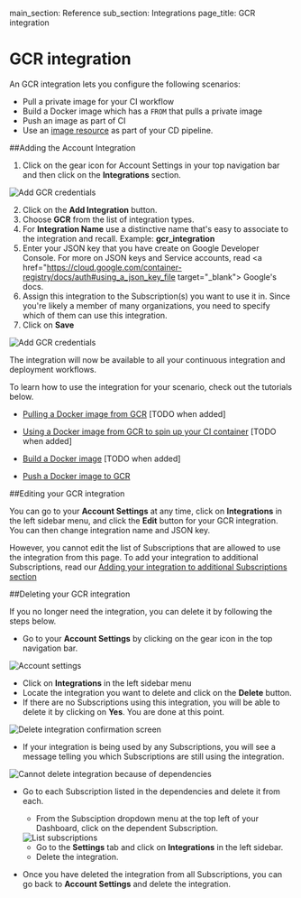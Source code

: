 main_section: Reference
sub_section: Integrations
page_title: GCR integration

# GCR integration

An GCR integration lets you configure the following scenarios:

- Pull a private image for your CI workflow
- Build a Docker image which has a `FROM` that pulls a private image
- Push an image as part of CI
- Use an [image resource](resource-image/) as part of your CD pipeline.

##Adding the Account Integration

1. Click on the gear icon for Account Settings in your top navigation bar and then click on the **Integrations** section.

<img src="../../images/reference/integrations/account-settings.png" alt="Add GCR credentials">

2. Click on the **Add Integration** button.
3. Choose **GCR** from the list of integration types.
4. For **Integration Name** use a distinctive name that's easy to associate to the integration and recall. Example: **gcr_integration**
5. Enter your JSON key that you have create on Google Developer Console. For more on JSON keys and Service accounts, read <a href="https://cloud.google.com/container-registry/docs/auth#using_a_json_key_file target="_blank"> Google's docs</a>.
6. Assign this integration to the Subscription(s) you want to use it in. Since you're likely a member of many organizations, you need to specify which of them can use this integration.
7. Click on **Save**

<img src="../../images/reference/integrations/gcr-integration.png" alt="Add GCR credentials">

The integration will now be available to all your continuous integration and deployment workflows.

To learn how to use the integration for your scenario, check out the tutorials below.

* [Pulling a Docker image from GCR]() [TODO when added]

* [Using a Docker image from GCR to spin up your CI container]() [TODO when added]

* [Build a Docker image](../../../tutorials/ci/hub-gcr-build-docker-image/) [TODO when added]

* [Push a Docker image to GCR](../ci/push-gcr/)

##Editing your GCR integration

You can go to your **Account Settings** at any time, click on **Integrations** in the left sidebar menu, and click the **Edit** button for your GCR integration. You can then change integration name and JSON key.

However, you cannot edit the list of Subscriptions that are allowed to use the integration from this page. To add your integration to additional Subscriptions, read our [Adding your integration to additional Subscriptions section](integrations-overview/#add-subscriptions)

##Deleting your GCR integration

If you no longer need the integration, you can delete it by following the steps below.

-  Go to your **Account Settings** by clicking on the gear icon in the top navigation bar.

<img src="../../images/reference/integrations/account-settings.png" alt="Account settings">

-  Click on **Integrations** in the left sidebar menu
- Locate the integration you want to delete and click on the **Delete** button.
- If there are no Subscriptions using this integration, you will be able to delete it by clicking on **Yes**. You are done at this point.

<img src="../../images/reference/integrations/confirm-delete-integration.png" alt="Delete integration confirmation screen">

- If your integration is being used by any Subscriptions, you will see a message telling you which Subscriptions are still using the integration.

<img src="../../images/reference/integrations/cannot-delete-integration.png" alt="Cannot delete integration because of dependencies">

- Go to each Subscription listed in the dependencies and delete it from each.
    - From the Subsciption dropdown menu at the top left of your Dashboard, click on the dependent Subscription.

    <img src="../../images/reference/integrations/list-subscriptions.png" alt="List subscriptions">

    - Go to the **Settings** tab and click on **Integrations** in the left sidebar.
    - Delete the integration.
- Once you have deleted the integration from all Subscriptions, you can go back to **Account Settings** and delete the integration.